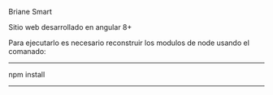 Briane Smart

Sitio web desarrollado en angular 8+

Para ejecutarlo es necesario reconstruir los modulos de node usando el comanado:

***********
npm install
***********
